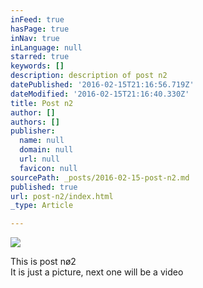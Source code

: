 ```yaml
---
inFeed: true
hasPage: true
inNav: true
inLanguage: null
starred: true
keywords: []
description: description of post n2
datePublished: '2016-02-15T21:16:56.719Z'
dateModified: '2016-02-15T21:16:40.330Z'
title: Post n2
author: []
authors: []
publisher:
  name: null
  domain: null
  url: null
  favicon: null
sourcePath: _posts/2016-02-15-post-n2.md
published: true
url: post-n2/index.html
_type: Article

---
```

![](https://the-grid-user-content.s3-us-west-2.amazonaws.com/c2e8337e-2074-48fe-90c9-b05f37e60bfe.jpg)

This is post nø2  
It is just a picture, next one will be a video
